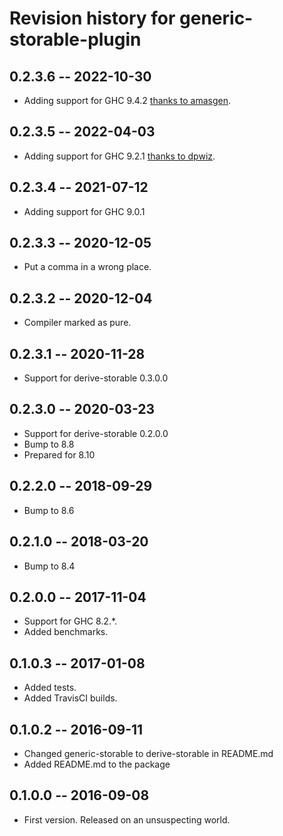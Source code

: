 # Revision history for generic-storable-plugin

## 0.2.3.6  -- 2022-10-30

* Adding support for GHC 9.4.2 [thanks to amasgen](https://github.com/mkloczko/derive-storable-plugin/pull/10).

## 0.2.3.5  -- 2022-04-03

* Adding support for GHC 9.2.1 [thanks to dpwiz](https://github.com/mkloczko/derive-storable-plugin/pull/6).

## 0.2.3.4  -- 2021-07-12

* Adding support for GHC 9.0.1

## 0.2.3.3  -- 2020-12-05

* Put a comma in a wrong place.

## 0.2.3.2  -- 2020-12-04

* Compiler marked as pure.

## 0.2.3.1  -- 2020-11-28

* Support for derive-storable 0.3.0.0

## 0.2.3.0  -- 2020-03-23

* Support for derive-storable 0.2.0.0
* Bump to 8.8
* Prepared for 8.10

## 0.2.2.0  -- 2018-09-29

* Bump to 8.6

## 0.2.1.0  -- 2018-03-20

* Bump to 8.4

## 0.2.0.0  -- 2017-11-04

* Support for GHC 8.2.*. 
* Added benchmarks.

## 0.1.0.3  -- 2017-01-08

* Added tests.
* Added TravisCI builds.

## 0.1.0.2  -- 2016-09-11

* Changed generic-storable to derive-storable in README.md
* Added README.md to the package


## 0.1.0.0  -- 2016-09-08

* First version. Released on an unsuspecting world.
